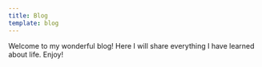 ```yaml
---
title: Blog
template: blog
---
```

Welcome to my wonderful blog! Here I will share everything I have learned about life. Enjoy!